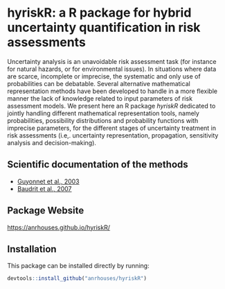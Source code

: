 # hyriskR: a R package for hybrid uncertainty quantification in risk assessments

Uncertainty analysis is an unavoidable risk assessment task (for instance for natural hazards, or for environmental issues). In situations where data are scarce, incomplete or imprecise, the systematic and only use of probabilities can be debatable. Several alternative mathematical representation methods have been developed to handle in a more flexible manner the lack of knowledge related to input parameters of risk assessment models. We present here an R package *hyriskR* dedicated to jointly handling different mathematical representation tools, namely probabilities, possibility distributions and probability functions with imprecise parameters, for the different stages of uncertainty treatment in risk assessments (i.e,. uncertainty representation, propagation, sensitivity analysis and decision-making).

## Scientific documentation of the methods

-   [Guyonnet et al., 2003](https://doi.org/10.1061/(ASCE)0733-9372(2003)129:1(68))
-   [Baudrit et al., 2007](https://doi.org/10.1016/j.ijar.2006.07.001)

## Package Website

https://anrhouses.github.io/hyriskR/

## Installation

This package can be installed directly by running:

``` r
devtools::install_github("anrhouses/hyriskR")
```
